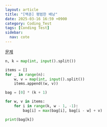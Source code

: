 ```yaml
---
layout: article
title: "[백준] 평범한 배낭"
date: 2025-03-16 16:59 +0900
category: Coding_Test
tags: [Conding Test]
sidebar:
  nav: cote
---
```

[문제](https://www.acmicpc.net/problem/12865)
```python
n, k = map(int, input().split())

items = []
for _ in range(n):
    w, v = map(int, input().split())
    items.append((w, v))

bag = [0] * (k + 1)

for w, v in items:
    for i in range(k, w - 1, -1):
        bag[i] = max(bag[i], bag[i - w] + v)

print(bag[k])
```